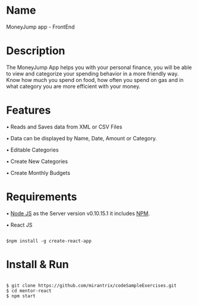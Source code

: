# Name
MoneyJump app - FrontEnd

# Description
The MoneyJump App helps you with your personal finance, you will be able to view and categorize your spending behavior in a more friendly way. Know how much you spend on food, how often you spend on gas and in what category you are more efficient with your money.


# Features

• Reads and Saves data from XML or CSV Files 

• Data can be displayed by Name, Date, Amount or Category.

• Editable Categories 

• Create New Categories

• Create Monthly Budgets


# Requirements

• [Node JS](https://nodejs.org/en/download/) as the Server version v0.10.15.1 it includes [NPM](https://www.npmjs.com/).

• React JS 
```

$npm install -g create-react-app

```


# Install & Run

```

$ git clone https://github.com/mirantrix/codeSampleExercises.git
$ cd mentor-react
$ npm start

```
